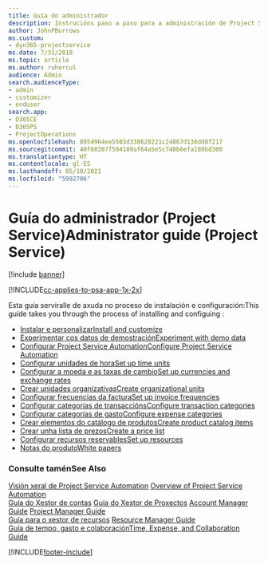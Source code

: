 ```yaml
---
title: Guía do administrador
description: Instrucións paso a paso para a administración de Project Service
author: JohnPBurrows
ms.custom:
- dyn365-projectservice
ms.date: 7/31/2018
ms.topic: article
ms.author: ruhercul
audience: Admin
search.audienceType:
- admin
- customizer
- enduser
search.app:
- D365CE
- D365PS
- ProjectOperations
ms.openlocfilehash: 8954964ee5503d338620221c24867d136dd8f217
ms.sourcegitcommit: 40f68387f594180af64a5e5c748b6efa188bd300
ms.translationtype: HT
ms.contentlocale: gl-ES
ms.lasthandoff: 05/10/2021
ms.locfileid: "5992706"
---
```

# <a name="administrator-guide-project-service"></a><span data-ttu-id="3ee76-103">Guía do administrador (Project Service)</span><span class="sxs-lookup"><span data-stu-id="3ee76-103">Administrator guide (Project Service)</span></span>

[!include [banner](../includes/psa-now-project-operations.md)]

[!INCLUDE[cc-applies-to-psa-app-1x-2x](../includes/cc-applies-to-psa-app-1x-2x.md)]

<span data-ttu-id="3ee76-104">Esta guía serviralle de axuda no proceso de instalación e configuración:</span><span class="sxs-lookup"><span data-stu-id="3ee76-104">This guide takes you through the process of installing and configuing :</span></span>  
  
- [<span data-ttu-id="3ee76-105">Instalar e personalizar</span><span class="sxs-lookup"><span data-stu-id="3ee76-105">Install and customize</span></span>](install-customize.md)
- [<span data-ttu-id="3ee76-106">Experimentar cos datos de demostración</span><span class="sxs-lookup"><span data-stu-id="3ee76-106">Experiment with demo data</span></span>](use-demo-data.md)
- [<span data-ttu-id="3ee76-107">Configurar Project Service Automation</span><span class="sxs-lookup"><span data-stu-id="3ee76-107">Configure Project Service Automation</span></span>](configure.md)
- [<span data-ttu-id="3ee76-108">Configurar unidades de hora</span><span class="sxs-lookup"><span data-stu-id="3ee76-108">Set up time units</span></span>](set-up-time-units.md)
- [<span data-ttu-id="3ee76-109">Configurar a moeda e as taxas de cambio</span><span class="sxs-lookup"><span data-stu-id="3ee76-109">Set up currencies and exchange rates</span></span>](set-up-currencies-exchange-rates.md)
- [<span data-ttu-id="3ee76-110">Crear unidades organizativas</span><span class="sxs-lookup"><span data-stu-id="3ee76-110">Create organizational units</span></span>](create-organizational-units.md)
- [<span data-ttu-id="3ee76-111">Configurar frecuencias da factura</span><span class="sxs-lookup"><span data-stu-id="3ee76-111">Set up invoice frequencies</span></span>](set-up-invoice-frequencies.md)
- [<span data-ttu-id="3ee76-112">Configurar categorías de transaccións</span><span class="sxs-lookup"><span data-stu-id="3ee76-112">Configure transaction categories</span></span>](configure-transaction-categories.md)
- [<span data-ttu-id="3ee76-113">Configurar categorías de gasto</span><span class="sxs-lookup"><span data-stu-id="3ee76-113">Configure expense categories</span></span>](configure-expense-categories.md)
- [<span data-ttu-id="3ee76-114">Crear elementos do catálogo de produtos</span><span class="sxs-lookup"><span data-stu-id="3ee76-114">Create product catalog items</span></span>](create-product-catalog-items.md)
- [<span data-ttu-id="3ee76-115">Crear unha lista de prezos</span><span class="sxs-lookup"><span data-stu-id="3ee76-115">Create a price list</span></span>](create-price-list.md)
- [<span data-ttu-id="3ee76-116">Configurar recursos reservables</span><span class="sxs-lookup"><span data-stu-id="3ee76-116">Set up resources</span></span>](set-up-resources.md)
- [<span data-ttu-id="3ee76-117">Notas do produto</span><span class="sxs-lookup"><span data-stu-id="3ee76-117">White papers</span></span>](white-papers.md)
  
### <a name="see-also"></a><span data-ttu-id="3ee76-118">Consulte tamén</span><span class="sxs-lookup"><span data-stu-id="3ee76-118">See Also</span></span>  
 <span data-ttu-id="3ee76-119">[Visión xeral de Project Service Automation](../psa/overview.md)  </span><span class="sxs-lookup"><span data-stu-id="3ee76-119">[Overview of Project Service Automation](../psa/overview.md)  </span></span>  
 <span data-ttu-id="3ee76-120">[Guía do Xestor de contas](../psa/account-manager-guide.md) [Guía do Xestor de Proxectos](../psa/project-manager-guide.md) </span><span class="sxs-lookup"><span data-stu-id="3ee76-120">[Account Manager Guide](../psa/account-manager-guide.md) [Project Manager Guide](../psa/project-manager-guide.md) </span></span>  
 <span data-ttu-id="3ee76-121">[Guía para o xestor de recursos](../psa/resource-manager-guide.md) </span><span class="sxs-lookup"><span data-stu-id="3ee76-121">[Resource Manager Guide](../psa/resource-manager-guide.md) </span></span>  
 [<span data-ttu-id="3ee76-122">Guía de tempo, gasto e colaboración</span><span class="sxs-lookup"><span data-stu-id="3ee76-122">Time, Expense, and Collaboration Guide</span></span>](../psa/time-expense-collaboration-guide.md)


[!INCLUDE[footer-include](../includes/footer-banner.md)]